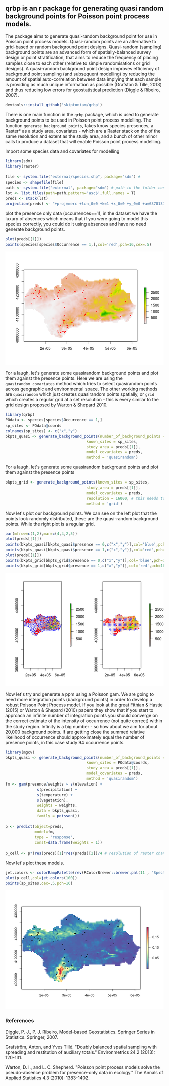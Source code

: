 qrbp is an r package for generating quasi random background points for Poisson point process models.
----------------------------------------------------------------------------------------------------

The package aims to generate quasi-random background point for use in Poisson point process models. Quasi-random points are an alternative to grid-based or random background point designs. Quasi-random (sampling) background points are an advanced form of spatially-balanced survey design or point stratification, that aims to reduce the frequency of placing samples close to each other (relative to simple randomisations or grid designs). A quasi-random background point design improves efficiency of background point sampling (and subsequent modelling) by reducing the amount of spatial auto-correlation between data implying that each sample is providing as much unique information as possible (Grafston & Tille, 2013) and thus reducing low errors for geostatistical prediction (Diggle & Ribeiro, 2007).

``` r
devtools::install_github('skiptoniam/qrbp')
```

There is one main function in the `qrbp` package, which is used to generate background points to be used in Poisson point process modelling. The function `generate_background_points`, takes know species presences, a Raster\* as a study area, covariates - which are a Raster stack on the of the same resolution and extent as the study area, and a bunch of other minor calls to produce a dataset that will enable Poisson point process modelling.

Import some species data and covariates for modelling

``` r
library(sdm)
library(raster)

file <- system.file("external/species.shp", package="sdm") # 
species <- shapefile(file)
path <- system.file("external", package="sdm") # path to the folder contains the data
lst <- list.files(path=path,pattern='asc$',full.names = T) 
preds <- stack(lst)
projection(preds) <- "+proj=merc +lon_0=0 +k=1 +x_0=0 +y_0=0 +a=6378137 +b=6378137 +units=m +no_defs"
```

plot the presence only data (occurrences==1), in the dataset we have the luxury of absences which means that if you were going to model this species correctly, you could do it using absences and have no need generate background points.

``` r
plot(preds[[1]])
points(species[species$Occurrence == 1,],col='red',pch=16,cex=.5)
```

![](readme_files/figure-markdown_github/unnamed-chunk-2-1.png)

For a laugh, let's generate some quasirandom background points and plot them against the presence points. Here we are using the `quasirandom_covariates` method which tries to select quasirandom points across geographic and environmental space. The other working methods are `quasirandom` which just creates quasirandom points spatially, or `grid` which creates a regular grid at a set resolution - this is every similar to the grid design proposed by Warton & Shepard 2010.

``` r
library(qrbp)
POdata <- species[species$Occurrence == 1,]
sp_sites <- POdata@coords
colnames(sp_sites) <- c("x","y")
bkpts_quasi <- generate_background_points(number_of_background_points = 1000,
                                    known_sites = sp_sites,
                                    study_area = preds[[1]],
                                    model_covariates = preds,
                                    method = 'quasirandom')
```

For a laugh, let's generate some quasirandom background points and plot them against the presence points

``` r
bkpts_grid <- generate_background_points(known_sites = sp_sites,
                                    study_area = preds[[1]],
                                    model_covariates = preds,
                                    resolution = 16000, # this needs to be relative to raster resolution - this is about half the input resolution of the raster.
                                    method = 'grid')
```

Now let's plot our background points. We can see on the left plot that the points look randomly distributed, these are the quasi-random background points. While the right plot is a regular grid.

``` r
par(mfrow=c(1,2),mar=c(4,4,2,5))
plot(preds[[1]])
points(bkpts_quasi[bkpts_quasi$presence == 0,c("x","y")],col='blue',pch=16,cex=.3)
points(bkpts_quasi[bkpts_quasi$presence == 1,c("x","y")],col='red',pch=16,cex=.6)
plot(preds[[1]])
points(bkpts_grid[bkpts_grid$presence == 0,c("x","y")],col='blue',pch=16,cex=.3)
points(bkpts_grid[bkpts_grid$presence == 1,c("x","y")],col='red',pch=16,cex=.6)
```

![](readme_files/figure-markdown_github/unnamed-chunk-5-1.png)

Now let's try and generate a ppm using a Poisson gam. We are going to need more integration points (background points) in order to develop a robust Poisson Point Process model. If you look at the great Fithian & Hastie (2015) or Warton & Shepard (2010) papers they show that if you start to approach an infinite number of integration points you should converge on the correct estimate of the intensity of occurrence (not quite correct) within the study region. Infinity is a big number - so how about we aim for about 20,000 background points. If are getting close the summed relative likelihood of occurrence should approximately equal the number of presence points, in this case study 94 occurrence points.

``` r
library(mgcv)
bkpts_quasi <- generate_background_points(number_of_background_points = 20000,
                                    known_sites = POdata@coords,
                                    study_area = preds[[1]],
                                    model_covariates = preds,
                                    method = 'quasirandom')
fm <- gam(presence/weights ~ s(elevation) +
              s(precipitation) +
              s(temperature) +
              s(vegetation),
              weights = weights,
              data = bkpts_quasi,
              family = poisson())

p <- predict(object=preds,
             model=fm,
             type = 'response',
             const=data.frame(weights = 1))

p_cell <- p*(res(preds)[1]*res(preds)[2])/4 # resolution of raster changes with bkpts_quasi - need to remember that. 
```

Now let's plot these models.

``` r
jet.colors <- colorRampPalette(rev(RColorBrewer::brewer.pal(11 , "Spectral")))
plot(p_cell,col=jet.colors(100))
points(sp_sites,cex=.5,pch=16)
```

![](readme_files/figure-markdown_github/unnamed-chunk-7-1.png)

### References

Diggle, P. J., P. J. Ribeiro, Model-based Geostatistics. Springer Series in Statistics. Springer, 2007.

Grafström, Anton, and Yves Tillé. "Doubly balanced spatial sampling with spreading and restitution of auxiliary totals." Environmetrics 24.2 (2013): 120-131.

Warton, D. I., and L. C. Shepherd. "Poisson point process models solve the pseudo-absence problem for presence-only data in ecology." The Annals of Applied Statistics 4.3 (2010): 1383-1402.

